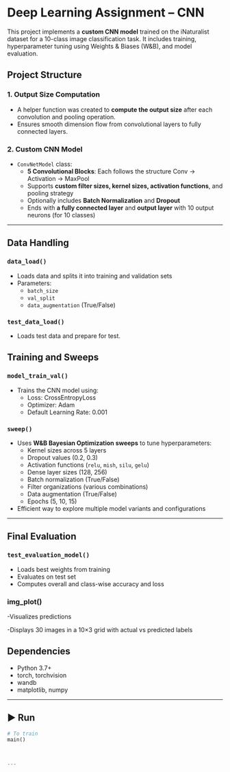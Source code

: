 #  Deep Learning Assignment – CNN 

This project implements a **custom CNN model** trained on the iNaturalist dataset for a 10-class image classification task. It includes training, hyperparameter tuning using Weights & Biases (W&B), and model evaluation.


##  Project Structure

### 1.  Output Size Computation
- A helper function was created to **compute the output size** after each convolution and pooling operation.
- Ensures smooth dimension flow from convolutional layers to fully connected layers.

### 2.  Custom CNN Model
- `ConvNetModel` class:
  - **5 Convolutional Blocks**: Each follows the structure Conv → Activation → MaxPool
  - Supports **custom filter sizes, kernel sizes, activation functions**, and pooling strategy
  - Optionally includes **Batch Normalization** and **Dropout**
  - Ends with **a fully connected layer** and **output layer** with 10 output neurons (for 10 classes)

---

##  Data Handling

### `data_load()`
- Loads data and splits it into training and validation sets
- Parameters:
  - `batch_size`
  - `val_split`
  - `data_augmentation` (True/False)
### `test_data_load()`
 - Loads test data and prepare for test.

##  Training and Sweeps

### `model_train_val()`
- Trains the CNN model using:
  - Loss: CrossEntropyLoss
  - Optimizer: Adam
  - Default Learning Rate: 0.001

### `sweep()`
- Uses **W&B Bayesian Optimization sweeps** to tune hyperparameters:
  - Kernel sizes across 5 layers
  - Dropout values (0.2, 0.3)
  - Activation functions (`relu`, `mish`, `silu`, `gelu`)
  - Dense layer sizes (128, 256)
  - Batch normalization (True/False)
  - Filter organizations (various combinations)
  - Data augmentation (True/False)
  - Epochs (5, 10, 15)
- Efficient way to explore multiple model variants and configurations

---

##  Final Evaluation

### `test_evaluation_model()`
- Loads best weights from training
- Evaluates on test set
- Computes overall and class-wise accuracy and loss

### img_plot()

-Visualizes predictions

-Displays 30 images in a 10×3 grid with actual vs predicted labels




##  Dependencies

- Python 3.7+
- torch, torchvision
- wandb
- matplotlib, numpy

---

## ▶ Run

```python
# To train
main()



---

